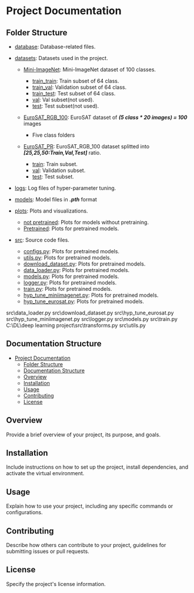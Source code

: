 # Project Documentation

## Folder Structure

- [database](database): Database-related files. 

- [datasets](datasets): Datasets used in the project.
  - [Mini-ImageNet](datasets/Mini-ImageNet): Mini-ImageNet dataset of 100 classes.
    - [train_train](datasets/Mini-ImageNet/train_train): Train subset of 64 class.
    - [train_val](datasets/Mini-ImageNet/train_val): Validation subset of 64 class.
    - [train_test](datasets/Mini-ImageNet/train_test): Test subset of 64 class.
    - [val](datasets/Mini-ImageNet/val): Val subset(not used).
    - [test](datasets/Mini-ImageNet/test): Test subset(not used).
  
  - [EuroSAT_RGB_100](datasets/EuroSAT_RGB_100): EuroSAT dataset of _**(5 class * 20 images) = 100**_ images 
      - Five class folders

  - [EuroSAT_PR](datasets/EuroSAT_PR): EuroSAT_RGB_100 dataset splitted into _**[25,25,50:Train,Val,Test]**_ ratio.
      - [train](datasets/EuroSAT_PR/train): Train subset.
      - [val](datasets/EuroSAT_PR/val): Validation subset.
      - [test](datasets/EuroSAT_PR/test): Test subset.
        

- [logs](logs): Log files of hyper-parameter tuning.

- [models](models): Model files in **_.pth_** format

- [plots](plots): Plots and visualizations.
  - [not pretrained](plots/not%20pretrained): Plots for models without pretraining.
  - [Pretrained](plots/Pretrained): Plots for pretrained models.

- [src](src): Source code files.
  - [configs.py](src/configs.py): Plots for pretrained models.
  - [utils.py](src/utils.py): Plots for pretrained models.
  - [download_dataset.py](src/download_dataset.py): Plots for pretrained models.
  - [data_loader.py](src/data_loader.py): Plots for pretrained models.
  - [models.py](src/models.py): Plots for pretrained models.
  - [logger.py](src/logger.py): Plots for pretrained models.
  - [train.py](src/train.py): Plots for pretrained models.
  - [hyp_tune_miniimagenet.py](src/hyp_tune_miniimagenet.py): Plots for pretrained models.
  - [hyp_tune_eurosat.py](src/hyp_tune_eurosat.py): Plots for pretrained models.
  
src\data_loader.py
src\download_dataset.py
src\hyp_tune_eurosat.py
src\hyp_tune_miniimagenet.py
src\logger.py
src\models.py
src\train.py
C:\DL\deep learning project\src\transforms.py
src\utils.py

## Documentation Structure

- [Project Documentation](#project-documentation)
  - [Folder Structure](#folder-structure)
  - [Documentation Structure](#documentation-structure)
  - [Overview](#overview)
  - [Installation](#installation)
  - [Usage](#usage)
  - [Contributing](#contributing)
  - [License](#license)

## Overview

Provide a brief overview of your project, its purpose, and goals.

## Installation

Include instructions on how to set up the project, install dependencies, and activate the virtual environment.

## Usage

Explain how to use your project, including any specific commands or configurations.

## Contributing

Describe how others can contribute to your project, guidelines for submitting issues or pull requests.

## License

Specify the project's license information.

